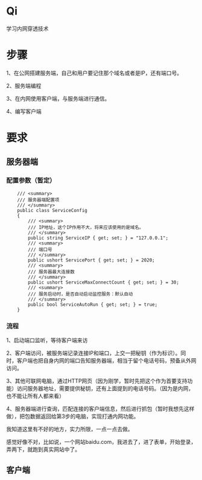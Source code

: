 # Qi
学习内网穿透技术

# 步骤

1、在公网搭建服务端，自己和用户要记住那个域名或者是IP，还有端口号。

2、服务端编程

3、在内网使用客户端，与服务端进行通信。

4、编写客户端



# 要求

## 服务器端

### 配置参数（暂定）

```
	/// <summary>
    /// 服务器端配置项
    /// </summary>
    public class ServiceConfig
    {
        /// <summary>
        /// IP地址，这个IP作用不大，将来应该使用的是域名。
        /// </summary>
        public string ServiceIP { get; set; } = "127.0.0.1";
        /// <summary>
        /// 端口号
        /// </summary>
        public ushort ServicePort { get; set; } = 2020;
        /// <summary>
        /// 服务器最大连接数
        /// </summary>
        public ushort ServiceMaxConnectCount { get; set; } = 30;
        /// <summary>
        /// 服务启动时，是否自动启动监控服务：默认自动
        /// </summary>
        public bool ServiceAutoRun { get; set; } = true;
    }
```

### 流程

1、启动端口监听，等待客户端来访

2、客户端访问，被服务端记录连接IP和端口，上交一把秘钥（作为标识）。同时，客户端也把自身内网的端口告知服务器端，相当于留个电话号码，预备从外网访问。

3、其他可联网电脑，通过HTTP网页（因为刚学，暂时先把这个作为首要支持功能）访问服务器地址，需要提供秘钥，还有上面提到的电话号码。（因为是内网，也不能让所有人都来看）

4、服务器端进行查询，匹配连接的客户端信息，然后进行抓包（暂时我想先这样做），把包数据返回给第3步的电脑，实现打通内网功能。

我知道这里有不好的地方，实力所限，一点一点去做。

感觉好像不对，比如说，一个网站baidu.com，我进去了，进了表单，开始登录，弄两下，就跑到真实网站中了。

## 客户端

